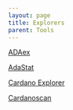 ```yaml
---
layout: page
title: Explorers
parent: Tools
---
```


[ADAex](https://adaex.org/)

[AdaStat](https://adastat.net/)

[Cardano Explorer](https://explorer.cardano.org/en.html)

[Cardanoscan](https://cardanoscan.io/)
